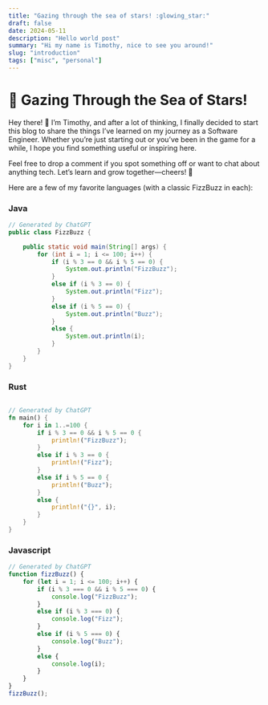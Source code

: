 ```yaml
---
title: "Gazing through the sea of stars! :glowing_star:"
draft: false
date: 2024-05-11
description: "Hello world post"
summary: "Hi my name is Timothy, nice to see you around!"
slug: "introduction"
tags: ["misc", "personal"]
---
```


# 🌟 Gazing Through the Sea of Stars!

Hey there! 👋 I’m Timothy, and after a lot of thinking, I finally decided to start this blog to share the things I’ve learned on my journey as a Software Engineer. Whether you’re just starting out or you’ve been in the game for a while, I hope you find something useful or inspiring here.

Feel free to drop a comment if you spot something off or want to chat about anything tech. Let’s learn and grow together—cheers! 🚀

Here are a few of my favorite languages (with a classic FizzBuzz in each):

### Java
```java
// Generated by ChatGPT
public class FizzBuzz {

    public static void main(String[] args) {
        for (int i = 1; i <= 100; i++) {
            if (i % 3 == 0 && i % 5 == 0) {
                System.out.println("FizzBuzz");
            }
            else if (i % 3 == 0) {
                System.out.println("Fizz");
            }
            else if (i % 5 == 0) {
                System.out.println("Buzz");
            }
            else {
                System.out.println(i);
            }
        }
    }
}

```

### Rust
```rust

// Generated by ChatGPT
fn main() {
    for i in 1..=100 {
        if i % 3 == 0 && i % 5 == 0 {
            println!("FizzBuzz");
        }
        else if i % 3 == 0 {
            println!("Fizz");
        }
        else if i % 5 == 0 {
            println!("Buzz");
        }
        else {
            println!("{}", i);
        }
    }
}

```

### Javascript 
```javascript
// Generated by ChatGPT
function fizzBuzz() {
    for (let i = 1; i <= 100; i++) {
        if (i % 3 === 0 && i % 5 === 0) {
            console.log("FizzBuzz");
        }
        else if (i % 3 === 0) {
            console.log("Fizz");
        }
        else if (i % 5 === 0) {
            console.log("Buzz");
        }
        else {
            console.log(i);
        }
    }
}
fizzBuzz();
```